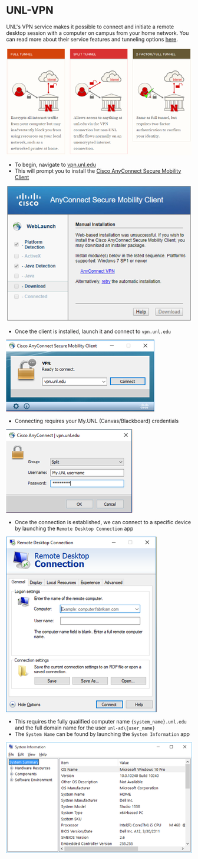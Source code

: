 # UNL-VPN

UNL's VPN service makes it possible to connect and initiate a remote desktop session with a computer on campus from your home network. You can read more about their service features and tunneling options [here](https://its.unl.edu/services/vpn).

![tunneling](https://github.com/Infinite-Actuary/UNL-VPN/blob/master/images/tunnel-options.PNG)

* To begin, navigate to [vpn.unl.edu](https://vpn.unl.edu/+CSCOE+/logon.html)
* This will prompt you to install the [Cisco AnyConnect Secure Mobility Client](https://www.cisco.com/c/en/us/products/security/anyconnect-secure-mobility-client/index.html)

![anyconnect](https://github.com/Infinite-Actuary/UNL-VPN/blob/master/images/anyconnect-web.PNG)

* Once the client is installed, launch it and connect to `vpn.unl.edu`

![anyconnect-launch](https://github.com/Infinite-Actuary/UNL-VPN/blob/master/images/anyconnect-launch.PNG)

* Connecting requires your My.UNL (Canvas/Blackboard) credentials

![anyconnect-login](https://github.com/Infinite-Actuary/UNL-VPN/blob/master/images/anyconnect-login.PNG)

* Once the connection is established, we can connect to a specific device by launching the `Remote Desktop Connection` app

![remote-desktop](https://github.com/Infinite-Actuary/UNL-VPN/blob/master/images/remote-desktop.PNG)

* This requires the fully qualified computer name `{system_name}.unl.edu` and the full domain name for the user `unl-ad\{user_name}`
* The `System Name` can be found by launching the `System Information` app

![system-info](https://github.com/Infinite-Actuary/UNL-VPN/blob/master/images/system-information.png)
